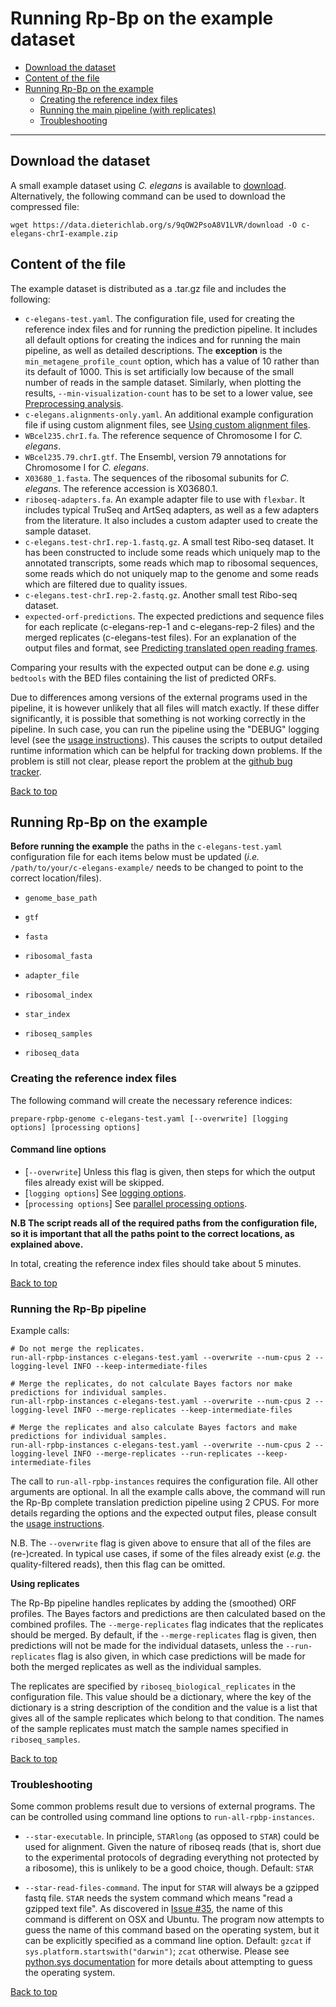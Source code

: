 # Running Rp-Bp on the example dataset

<a id='toc'></a>

- [Download the dataset](#download)
- [Content of the file](#example-dataset-files)
- [Running Rp-Bp on the example](#running-example)
  - [Creating the reference index files](#creating-reference-indices)
  - [Running the main pipeline (with replicates)](#running-rpbp-pipeline)
  - [Troubleshooting](#common-problems)

---

<a name="download"></a>

## Download the dataset

A small example dataset using _C. elegans_ is available to [download](https://data.dieterichlab.org/s/9qOW2PsoA8V1LVR/download). Alternatively, the
following command can be used to download the compressed file:

```
wget https://data.dieterichlab.org/s/9qOW2PsoA8V1LVR/download -O c-elegans-chrI-example.zip
```

<a id="example-dataset-files"></a>

## Content of the file

The example dataset is distributed as a .tar.gz file and includes the following:

- `c-elegans-test.yaml`. The configuration file, used for creating the reference index files and for running the prediction pipeline. It includes all default options for creating the indices and for running the main pipeline, as well as detailed descriptions.
  The **exception** is the `min_metagene_profile_count` option, which has a value of 10 rather than its default of 1000. This is set artificially low because of the small number of reads in the sample dataset. Similarly, when plotting the results, `--min-visualization-count` has to be set to a lower value, see [Preprocessing analysis](analysis-scripts.html#preprocessing-report).
- `c-elegans.alignments-only.yaml`. An additional example configuration file if using custom alignment files, see [Using custom alignment files](custom-alignment-files.html#custom-example).
- `WBcel235.chrI.fa`. The reference sequence of Chromosome I for _C. elegans_.
- `WBcel235.79.chrI.gtf`. The Ensembl, version 79 annotations for Chromosome I for _C. elegans_.
- `X03680_1.fasta`. The sequences of the ribosomal subunits for _C. elegans_. The reference accession is X03680.1.
- `riboseq-adapters.fa`. An example adapter file to use with `flexbar`. It includes typical TruSeq and ArtSeq adapters, as well as a few adapters from the literature. It also includes a custom adapter used to create the sample dataset.
- `c-elegans.test-chrI.rep-1.fastq.gz`. A small test Ribo-seq dataset. It has been constructed to include some reads which uniquely map to the annotated transcripts, some reads which map to ribosomal sequences, some reads which do not uniquely map to the genome and some reads which are filtered due to quality issues.
- `c-elegans.test-chrI.rep-2.fastq.gz`. Another small test Ribo-seq dataset.
- `expected-orf-predictions`. The expected predictions and sequence files for each replicate (c-elegans-rep-1 and c-elegans-rep-2 files) and the merged replicates (c-elegans-test files). For an explanation of the output files and format, see [Predicting translated open reading frames](usage-instructions.html#predicting-translated-open-reading-frames).

Comparing your results with the expected output can be done _e.g._ using `bedtools` with the BED files containing the list of predicted ORFs.

Due to differences among versions of the external programs used in the pipeline, it is however unlikely that all files will match exactly. If these differ significantly, it is possible that something is not working correctly in the pipeline. In such case, you can run the pipeline using the "DEBUG" logging level (see the [usage instructions](usage-instructions.html#logging-options)). This causes the scripts to output detailed runtime information which can be helpful for tracking down problems. If the problem is still not clear, please report the problem at the [github bug tracker](https://github.com/dieterich-lab/rp-bp/issues).

[Back to top](#toc)

<a id="running-example"></a>

## Running Rp-Bp on the example

**Before running the example** the paths in the `c-elegans-test.yaml` configuration file for each items below must be updated (_i.e._ `/path/to/your/c-elegans-example/` needs to be changed to point to the correct location/files).

- `genome_base_path`
- `gtf`
- `fasta`
- `ribosomal_fasta`
- `adapter_file`

- `ribosomal_index`
- `star_index`
- `riboseq_samples`
- `riboseq_data`

<a id='creating-reference-indices'></a>

### Creating the reference index files

The following command will create the necessary reference indices:

```
prepare-rpbp-genome c-elegans-test.yaml [--overwrite] [logging options] [processing options]
```

#### Command line options

- [`--overwrite`] Unless this flag is given, then steps for which the output files already exist will be skipped.
- [`logging options`] See [logging options](usage-instructions.html#logging-options).
- [`processing options`] See [parallel processing options](usage-instructions.html#parallel-processing-options).

**N.B The script reads all of the required paths from the configuration file, so it is important that all the paths point to the correct locations, as explained above.**

In total, creating the reference index files should take about 5 minutes.

[Back to top](#toc)

<a id='running-rpbp-pipeline'></a>

### Running the Rp-Bp pipeline

Example calls:

```
# Do not merge the replicates.
run-all-rpbp-instances c-elegans-test.yaml --overwrite --num-cpus 2 --logging-level INFO --keep-intermediate-files

# Merge the replicates, do not calculate Bayes factors nor make predictions for individual samples.
run-all-rpbp-instances c-elegans-test.yaml --overwrite --num-cpus 2 --logging-level INFO --merge-replicates --keep-intermediate-files

# Merge the replicates and also calculate Bayes factors and make predictions for individual samples.
run-all-rpbp-instances c-elegans-test.yaml --overwrite --num-cpus 2 --logging-level INFO --merge-replicates --run-replicates --keep-intermediate-files
```

The call to `run-all-rpbp-instances` requires the configuration file. All other arguments are optional. In all the example calls above, the command will run the Rp-Bp complete translation prediction pipeline using 2 CPUS. For more details regarding the options and the expected output files, please consult the [usage instructions](usage-instructions.html#running-pipelines).

N.B. The `--overwrite` flag is given above to ensure that all of the files are (re-)created. In typical use cases, if some of the files already exist (_e.g._ the quality-filtered reads), then this flag can be omitted.

**Using replicates**

The Rp-Bp pipeline handles replicates by adding the (smoothed) ORF profiles. The Bayes factors and predictions are then calculated based on the combined profiles. The `--merge-replicates` flag indicates that the replicates should be merged. By default, if the `--merge-replicates` flag is given, then predictions will not be made for the individual datasets, unless the `--run-replicates` flag is also given, in which case predictions will be made for both the merged replicates as well as the individual samples.

The replicates are specified by `riboseq_biological_replicates` in the configuration file. This value should be a dictionary, where the key of the dictionary is a string description of the condition and the value is a list that gives all of the sample replicates which belong to that condition. The names of the sample replicates must match the sample names specified in `riboseq_samples`.

[Back to top](#toc)

<a id='common-problems'></a>

### Troubleshooting

Some common problems result due to versions of external programs. The can be controlled using command line options to `run-all-rpbp-instances`.

- `--star-executable`. In principle, `STARlong` (as opposed to `STAR`) could be used for alignment. Given the nature of riboseq reads (that is, short due to the experimental protocols of degrading everything not protected by a ribosome), this is unlikely to be a good choice, though. Default: `STAR`

- `--star-read-files-command`. The input for `STAR` will always be a gzipped fastq file. `STAR` needs the system command which means "read a gzipped text file". As discovered in [Issue #35](https://github.com/dieterich-lab/rp-bp/issues/35), the name of this command is different on OSX and Ubuntu. The program now attempts to guess the name of this command based on the operating system, but it can be explicitly specified as a command line option. Default: `gzcat` if `sys.platform.startswith("darwin")`; `zcat` otherwise. Please see [python.sys documentation](https://docs.python.org/3/library/sys.html) for more details about attempting to guess the operating system.

[Back to top](#toc)
